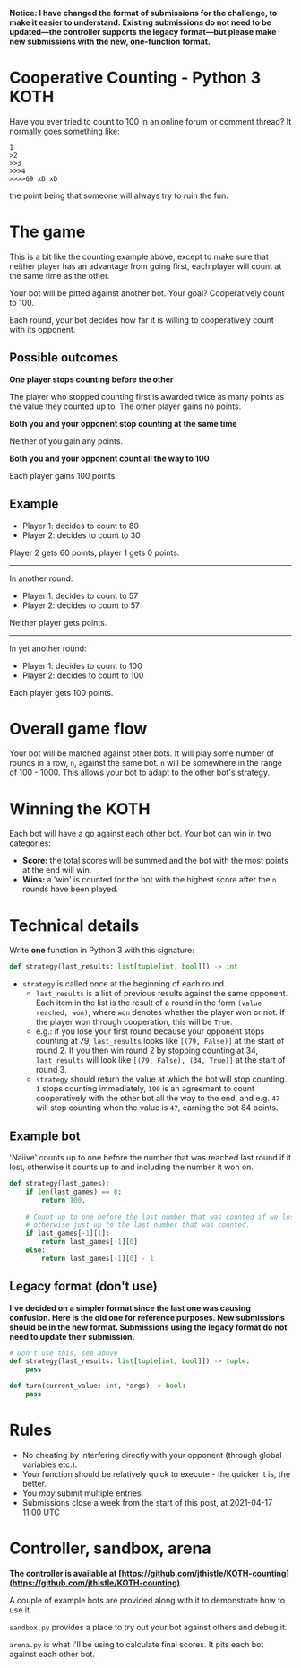 **Notice: I have changed the format of submissions for the challenge, to make it easier to understand. Existing submissions do not need to be updated—the controller supports the legacy format—but please make new submissions with the new, one-function format.**

# Cooperative Counting - Python 3 KOTH

Have you ever tried to count to 100 in an online forum or comment thread? It normally goes something like:

```
1
>2
>>3
>>>4
>>>>69 xD xD
```

the point being that someone will always try to ruin the fun.

# The game

This is a bit like the counting example above, except to make sure that neither player has an advantage
from going first, each player will count at the same time as the other.

Your bot will be pitted against another bot. Your goal? Cooperatively count to 100.

Each round, your bot decides how far it is willing to cooperatively count with its opponent.

## Possible outcomes

**One player stops counting before the other**

The player who stopped counting first is awarded twice as many points as the value they counted up to. The other player gains no points.

**Both you and your opponent stop counting at the same time**

Neither of you gain any points.

**Both you and your opponent count all the way to 100**

Each player gains 100 points.

## Example

- Player 1: decides to count to 80
- Player 2: decides to count to 30

Player 2 gets 60 points, player 1 gets 0 points.

-----

In another round:

- Player 1: decides to count to 57
- Player 2: decides to count to 57

Neither player gets points.

-----

In yet another round:

- Player 1: decides to count to 100
- Player 2: decides to count to 100

Each player gets 100 points.

# Overall game flow

Your bot will be matched against other bots. It will play some number of rounds in a row, `n`, against the same bot.
`n` will be somewhere in the range of 100 - 1000. This allows your bot to adapt to the other bot's strategy.

# Winning the KOTH

Each bot will have a go against each other bot. Your bot can win in two categories:

- **Score:** the total scores will be summed and the bot with the most points at the end will win.
- **Wins:** a 'win' is counted for the bot with the highest score after the `n` rounds have been played.

# Technical details


Write **one** function in Python 3 with this signature:

```py
def strategy(last_results: list[tuple[int, bool]]) -> int
```

- `strategy` is called once at the beginning of each round. 
  - `last_results` is a list of previous results against the same opponent. Each item in the list is the result of a round in the form `(value reached, won)`, where `won` denotes whether the player
won or not. If the player won through cooperation, this will be `True`.
  - e.g.: if you lose your first round because your opponent stops counting at 79, `last_results` looks like `[(79, False)]` at the start of round 2. If you then win round 2 by stopping counting at 34, `last_results` will look like `[(79, False), (34, True)]` at the start of round 3.
  - `strategy` should return the value at which the bot will stop counting. `1` stops counting immediately, `100` is an agreement to count cooperatively with the other bot all the way to the end, and e.g. `47` will stop counting when the value is `47`, earning the bot 84 points.

## Example bot

'Naiive' counts up to one before the number that was reached last round if it lost, otherwise it counts up to and including the number it won on.

```py
def strategy(last_games):
    if len(last_games) == 0:
        return 100,
    
    # Count up to one before the last number that was counted if we lost,
    # otherwise just up to the last number that was counted.
    if last_games[-1][1]:
        return last_games[-1][0]
    else:
        return last_games[-1][0] - 1
```

## Legacy format (don't use)

**I've decided on a simpler format since the last one was causing confusion. Here is the old one for reference purposes. New submissions should be in the new format. Submissions using the legacy format do not need to update their submission.**

```py
# Don't use this, see above
def strategy(last_results: list[tuple[int, bool]]) -> tuple:
    pass

def turn(current_value: int, *args) -> bool:
    pass
```

# Rules

- No cheating by interfering directly with your opponent (through global variables etc.).
- Your function should be relatively quick to execute - the quicker it is, the better.
- You *may* submit multiple entries.
- Submissions close a week from the start of this post, at 2021-04-17 11:00 UTC

# Controller, sandbox, arena

**The controller is available at [https://github.com/jthistle/KOTH-counting](https://github.com/jthistle/KOTH-counting).**

A couple of example bots are provided along with it to demonstrate how to use it.

`sandbox.py` provides a place to try out your bot against others and debug it.

`arena.py` is what I'll be using to calculate final scores. It pits each bot against each other bot.
